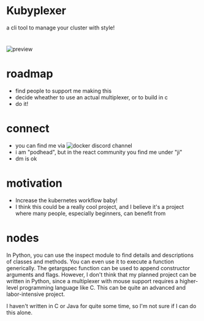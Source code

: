 # Kubyplexer
a cli tool to manage your cluster with style!

#
 ![preview](https://github.com/ji-soft/kubyplexer/blob/main/kubyplexer_final.png)


# roadmap
- find people to support me making this 
- decide wheather to use an actual multiplexer, or to build in c
- do it!

# connect
- you can find me via ![docker discord channel](https://discord.gg/HDnGNa68)
- i am "podhead", but in the react community you find me under "ji"
- dm is ok

# motivation
- Increase the kubernetes workflow baby!
- I think this could be a really cool project, and I believe it's a project where many people, especially beginners, can benefit from

# nodes
In Python, you can use the inspect module to find details and descriptions of classes and methods. You can even use it to execute a function generically. The getargspec function can be used to append constructor arguments and flags. However, I don't think that my planned project can be written in Python, since a multiplexer with mouse support requires a higher-level programming language like C. This can be quite an advanced and labor-intensive project.

I haven't written in C or Java for quite some time, so I'm not sure if I can do this alone. 
